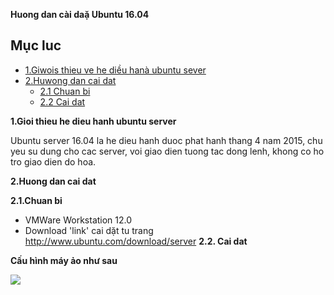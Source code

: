 **Huong dan cài daặ Ubuntu 16.04**

## Mục luc

* [1.Giwois thieu ve he diều hanà ubuntu sever](#1)
* [2.Huwong dan cai dat](#2)
    * [2.1 Chuan bi](#2.1)
    * [2.2 Cai dat](#2.2)

**1.Gioi thieu he dieu hanh ubuntu server**

Ubuntu server 16.04 la he dieu hanh duoc phat hanh thang 4 nam 2015, chu yeu su dung cho cac server, voi giao dien tuong tac dong lenh, khong co ho tro giao dien do hoa.

**2.Huong dan cai dat**

**2.1.Chuan bi**

* VMWare Workstation 12.0
* Download 'link' cai dặt tu trang http://www.ubuntu.com/download/server
**2.2. Cai dat**

**Cấu hình máy ảo như sau**

<img src="https://imgur.com/a/CZjG5">
